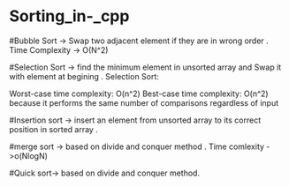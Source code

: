 # Sorting_in-_cpp
#Bubble Sort
-> Swap two adjacent element if they are in wrong order .
Time Complexity -> O(N^2)

#Selection Sort -> find the minimum element in unsorted array and Swap it with element at begining .
Selection Sort:

Worst-case time complexity: O(n^2)
Best-case time complexity: O(n^2) because it performs the same number of comparisons regardless of input

#Insertion sort -> insert an element from unsorted array to its correct position  in sorted array .

#merge sort -> based on divide and conquer method .
Time comlexity ->o(NlogN)

#Quick sort-> based on divide and conquer method.
 
